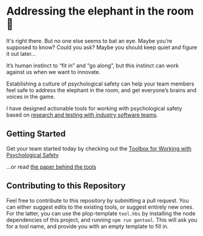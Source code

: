 <meta name="viewport" content="width=device-width, initial-scale=1">

# Addressing the elephant in the room 🐘

It's right there. But no one else seems to bat an eye. Maybe you’re supposed to know? Could you ask? Maybe you should keep quiet and figure it out later...

It’s human instinct to “fit in” and “go along”, but this instinct can work against us when we want to innovate.

Establishing a culture of psychological safety can help your team members feel safe to address the elephant in the room, and get everyone’s brains and voices in the game.

I have designed actionable tools for working with psychological safety based on [research and testing with industry software teams](https://link.springer.com/chapter/10.1007/978-3-031-08169-9_6).

## Getting Started

Get your team started today by checking out the [Toolbox for Working with Psychological Safety](toolbox.md)

...or read [the paper behind the tools](https://link.springer.com/chapter/10.1007/978-3-031-08169-9_6)

## Contributing to this Repository

Feel free to contribute to this repository by submitting a pull request. You can either suggest edits to the existing tools, or suggest entirely new ones. For the latter, you can use the plop-template `tool.hbs` by installing the node dependencies of this project, and running `npm run gentool`. This will ask you for a tool name, and provide you with an empty template to fill in.
